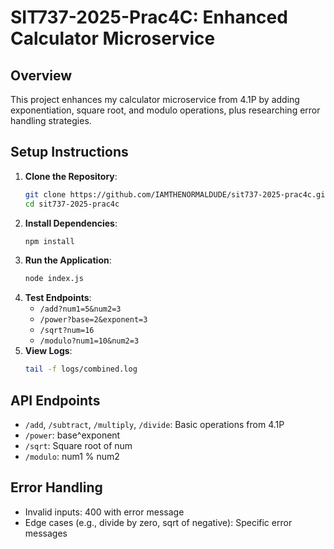 # SIT737-2025-Prac4C: Enhanced Calculator Microservice

## Overview

This project enhances my calculator microservice from 4.1P by adding exponentiation, square root, and modulo operations, plus researching error handling strategies.

## Setup Instructions

1. **Clone the Repository**:
   ```bash
   git clone https://github.com/IAMTHENORMALDUDE/sit737-2025-prac4c.git
   cd sit737-2025-prac4c
   ```
2. **Install Dependencies**:
   ```bash
   npm install
   ```
3. **Run the Application**:
   ```bash
   node index.js
   ```
4. **Test Endpoints**:
   - `/add?num1=5&num2=3`
   - `/power?base=2&exponent=3`
   - `/sqrt?num=16`
   - `/modulo?num1=10&num2=3`
5. **View Logs**:
   ```bash
   tail -f logs/combined.log
   ```

## API Endpoints

- `/add`, `/subtract`, `/multiply`, `/divide`: Basic operations from 4.1P
- `/power`: base^exponent
- `/sqrt`: Square root of num
- `/modulo`: num1 % num2

## Error Handling

- Invalid inputs: 400 with error message
- Edge cases (e.g., divide by zero, sqrt of negative): Specific error messages
